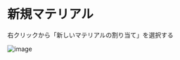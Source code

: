 # 新規マテリアル
右クリックから「新しいマテリアルの割り当て」を選択する

![image](https://user-images.githubusercontent.com/80798265/177740872-17540571-c4a7-4c0c-8291-b5d2885fe9a2.png)
